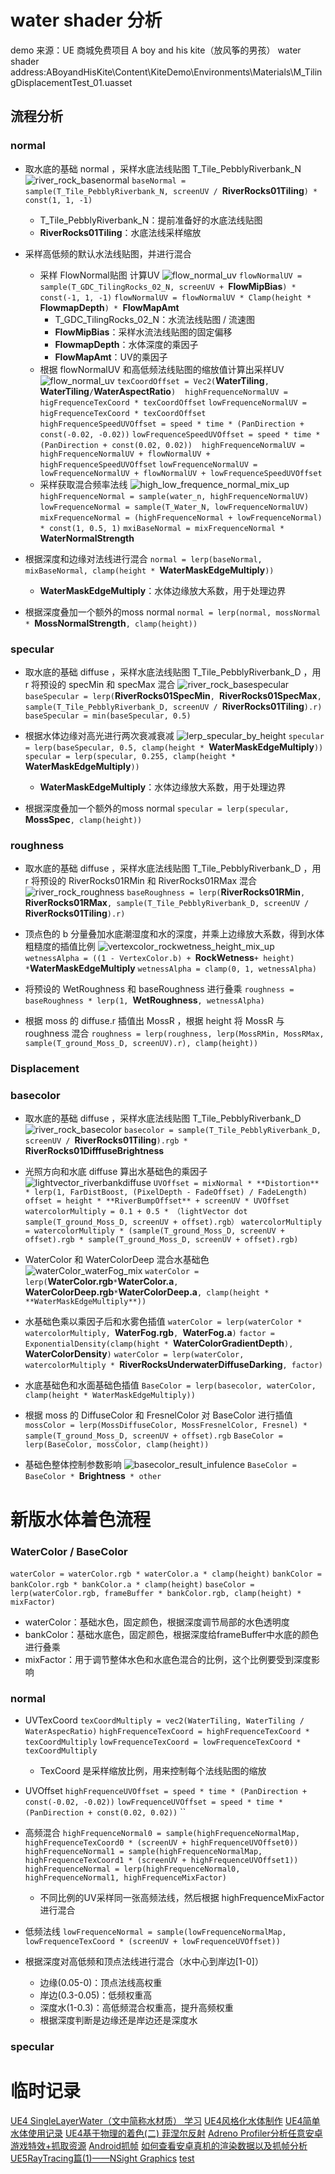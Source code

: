# water shader 分析

demo 来源：UE 商城免费项目 A boy and his kite（放风筝的男孩）
water shader address:ABoyandHisKite\Content\KiteDemo\Environments\Materials\M_TilingDisplacementTest_01.uasset

## 流程分析

### normal
+ 取水底的基础 normal ，采样水底法线贴图 T_Tile_PebblyRiverbank_N
![river_rock_basenormal](./images/river_rock_basenormal.png)
`baseNormal = sample(T_Tile_PebblyRiverbank_N, screenUV / `**RiverRocks01Tiling**`) * const(1, 1, -1)`
    + T_Tile_PebblyRiverbank_N：提前准备好的水底法线贴图
    + **RiverRocks01Tiling**：水底法线采样缩放

+ 采样高低频的默认水法线贴图，并进行混合
    + 采样 FlowNormal贴图 计算UV
    ![flow_normal_uv](./images/flow_normal_uv.png)
    `flowNormalUV = sample(T_GDC_TilingRocks_02_N, screenUV + `**FlowMipBias**`) * const(-1, 1, -1)`
    `flowNormalUV = flowNormalUV * Clamp(height * `**FlowmapDepth**`) * `**FlowMapAmt**
        + T_GDC_TilingRocks_02_N：水流法线贴图 / 流速图
        + **FlowMipBias**：采样水流法线贴图的固定偏移
        + **FlowmapDepth**：水体深度的乘因子
        + **FlowMapAmt**：UV的乘因子
    + 根据 flowNormalUV 和高低频法线贴图的缩放值计算出采样UV
    ![flow_normal_uv](./images/flow_normal_uv.png)
    `texCoordOffset = Vec2(`**WaterTiling**`, `**WaterTiling**` / `**WaterAspectRatio**`)`
    ` `
    `highFrequenceNormalUV = higFrequenceTexCoord * texCoordOffset`
    `lowFrequenceNormalUV = higFrequenceTexCoord * texCoordOffset`
    ` `
    `highFrequenceSpeedUVOffset = speed * time * (PanDirection + const(-0.02, -0.02))`
    `lowFrequenceSpeedUVOffset = speed * time * (PanDirection + const(0.02, 0.02))`
    ` `
    `highFrequenceNormalUV = highFrequenceNormalUV + flowNormalUV + highFrequenceSpeedUVOffset`
    `lowFrequenceNormalUV = lowFrequenceNormalUV + flowNormalUV + lowFrequenceSpeedUVOffset`
    + 采样获取混合频率法线
    ![high_low_frequence_normal_mix_up](./images/high_low_frequence_normal_mix_up.png)
    `highFrequenceNormal = sample(water_n, highFrequenceNormalUV)`
    `lowFrequenceNormal = sample(T_Water_N, lowFrequenceNormalUV)`
    `mixFrequenceNormal = (highFrequenceNormal + lowFrequenceNormal) * const(1, 0.5, 1)`
    `mxiBaseNormal = mixFrequenceNormal * `**WaterNormalStrength**
+ 根据深度和边缘对法线进行混合
    `normal = lerp(baseNormal, mixBaseNormal, clamp(height * `**WaterMaskEdgeMultiply**`))`
    + **WaterMaskEdgeMultiply**：水体边缘放大系数，用于处理边界
+ 根据深度叠加一个额外的moss normal
    `normal = lerp(normal, mossNormal * `**MossNormalStrength**`, clamp(height))`

### specular
+ 取水底的基础 diffuse ，采样水底法线贴图 T_Tile_PebblyRiverbank_D ，用 r 将预设的 specMin 和 specMax 混合
![river_rock_basespecular](./images/river_rock_basespecular.png)
`baseSpecular = lerp(`**RiverRocks01SpecMin**`, `**RiverRocks01SpecMax**`, sample(T_Tile_PebblyRiverbank_D, screenUV / `**RiverRocks01Tiling**`).r)`
`baseSpecular = min(baseSpecular, 0.5)`

+ 根据水体边缘对高光进行两次衰减衰减
![lerp_specular_by_height](./images/lerp_specular_by_height.png)
`specular = lerp(baseSpecular, 0.5, clamp(height * `**WaterMaskEdgeMultiply**`))`
`specular = lerp(specular, 0.255, clamp(height * `**WaterMaskEdgeMultiply**`))`
    + **WaterMaskEdgeMultiply**：水体边缘放大系数，用于处理边界

+ 根据深度叠加一个额外的moss normal
    `specular = lerp(specular, `**MossSpec**`, clamp(height))`

### roughness
+ 取水底的基础 diffuse ，采样水底法线贴图 T_Tile_PebblyRiverbank_D ，用 r 将预设的 RiverRocks01RMin 和 RiverRocks01RMax 混合
![river_rock_roughness](./images/river_rock_roughness.png)
`baseRoughness = lerp(`**RiverRocks01RMin**`, `**RiverRocks01RMax**`, sample(T_Tile_PebblyRiverbank_D, screenUV / `**RiverRocks01Tiling**`).r)`

+ 顶点色的 b 分量叠加水底潮湿度和水的深度，并乘上边缘放大系数，得到水体粗糙度的插值比例
![vertexcolor_rockwetness_height_mix_up](./images/vertexcolor_rockwetness_height_mix_up.png)
`wetnessAlpha = ((1 - VertexColor.b) + `**RockWetness**` + height) * `**WaterMaskEdgeMultiply**
`wetnessAlpha = clamp(0, 1, wetnessAlpha)`

+ 将预设的 WetRoughness 和 baseRoughness 进行叠乘
`roughness = baseRoughness * lerp(1, `**WetRoughness**`, wetnessAlpha)`

+ 根据 moss 的 diffuse.r 插值出 MossR ，根据 height 将 MossR 与 roughness 混合
`roughness = lerp(roughness, lerp(MossRMin, MossRMax, sample(T_ground_Moss_D, screenUV).r), clamp(height))`

### Displacement

### basecolor
+ 取水底的基础 diffuse ，采样水底法线贴图 T_Tile_PebblyRiverbank_D
![river_rock_basecolor](./images/river_rock_basecolor.png)
`basecolor = sample(T_Tile_PebblyRiverbank_D, screenUV / `**RiverRocks01Tiling**`).rgb * `**RiverRocks01DifffuseBrightness**

+ 光照方向和水底 diffuse 算出水基础色的乘因子
![lightvector_riverbankdiffuse](./images/lightvector_riverbankdiffuse.png)
`UVOffset = mixNormal * **Distortion** * lerp(1, FarDistBoost, (PixelDepth - FadeOffset) / FadeLength)`
`offset = height * **RiverBumpOffset** + screenUV * UVOffset`
`watercolorMultiply = 0.1 + 0.5 * （lightVector dot sample(T_ground_Moss_D, screenUV + offset).rgb）`
`watercolorMultiply = watercolorMultiply * (sample(T_ground_Moss_D, screenUV + offset).rgb * sample(T_ground_Moss_D, screenUV + offset).rgb)`

+ WaterColor 和 WaterColorDeep 混合水基础色
![waterColor_waterFog_mix](./images/waterColor_waterFog_mix.png)
`waterColor = lerp(`**WaterColor.rgb**` * `**WaterColor.a**`, `**WaterColorDeep.rgb**` * `**WaterColorDeep.a**`, clamp(height * **WaterMaskEdgeMultiply**))`

+ 水基础色乘以乘因子后和水雾色插值
`waterColor = lerp(waterColor * watercolorMultiply, `**WaterFog.rgb**`, `**WaterFog.a**`)`
`factor = ExponentialDensity(clamp(hight * `**WaterColorGradientDepth**`), `**WaterColorDensity**`)`
`waterColor = lerp(waterColor, watercolorMultiply * `**RiverRocksUnderwaterDiffuseDarking**`, factor)`

+ 水底基础色和水面基础色插值
`BaseColor = lerp(basecolor, waterColor, clamp(height * WaterMaskEdgeMultiply))`

+ 根据 moss 的 DiffuseColor 和 FresnelColor 对 BaseColor 进行插值
`mossColor = lerp(MossDiffuseColor, MossFresnelColor, Fresnel) * sample(T_ground_Moss_D, screenUV + offset).rgb`
`BaseColor = lerp(BaseColor, mossColor, clamp(height))`

+ 基础色整体控制参数影响
![basecolor_result_infulence](./images/basecolor_result_infulence.png)
`BaseColor = BaseColor * `**Brightness**` * other`

# 新版水体着色流程
### WaterColor / BaseColor
`waterColor = waterColor.rgb * waterColor.a * clamp(height)`
`bankColor = bankColor.rgb * bankColor.a * clamp(height)`
`baseColor = lerp(waterColor.rgb, frameBuffer * bankColor.rgb, clamp(height) * mixFactor)`
+ waterColor：基础水色，固定颜色，根据深度调节局部的水色透明度
+ bankColor：基础水底色，固定颜色，根据深度给frameBuffer中水底的颜色进行叠乘
+ mixFactor：用于调节整体水色和水底色混合的比例，这个比例要受到深度影响

### normal
+ UVTexCoord
`texCoordMultiply = vec2(WaterTiling, WaterTiling / WaterAspecRatio)`
`highFrequenceTexCoord = highFrequenceTexCoord * texCoordMultiply`
`lowFrequenceTexCoord = lowFrequenceTexCoord * texCoordMultiply`
    + TexCoord 是采样缩放比例，用来控制每个法线贴图的缩放

+ UVOffset
`highFrequenceUVOffset = speed * time * (PanDirection + const(-0.02, -0.02))`
`lowFrequenceUVOffset = speed * time * (PanDirection + const(0.02, 0.02))`
``

+ 高频混合
`highFrequenceNormal0 = sample(highFrequenceNormalMap, highFrequenceTexCoord0 * (screenUV + highFrequenceUVOffset0))`
`highFrequenceNormal1 = sample(highFrequenceNormalMap, highFrequenceTexCoord1 * (screenUV + highFrequenceUVOffset1))`
`highFrequenceNormal = lerp(highFrequenceNormal0, highFrequenceNormal1, highFrequenceMixFactor)`
    + 不同比例的UV采样同一张高频法线，然后根据 highFrequenceMixFactor 进行混合

+ 低频法线
`lowFrequenceNormal = sample(lowFrequenceNormalMap, lowFrequenceTexCoord * (screenUV + lowFrequenceUVOffset))`

+ 根据深度对高低频和顶点法线进行混合（水中心到岸边[1-0]）
    + 边缘(0.05-0)：顶点法线高权重
    + 岸边(0.3-0.05)：低频权重高
    + 深度水(1-0.3)：高低频混合权重高，提升高频权重
    + 根据深度判断是边缘还是岸边还是深度水

### specular





# 临时记录
[UE4 SingleLayerWater（文中简称水材质） 学习](https://zhuanlan.zhihu.com/p/373347686)
[UE4风格化水体制作](https://blog.csdn.net/Dreammingsox/article/details/123619805?spm=1001.2101.3001.6650.7&utm_medium=distribute.pc_relevant.none-task-blog-2%7Edefault%7EBlogCommendFromBaidu%7Edefault-7-123619805-blog-122396884.pc_relevant_multi_platform_whitelistv1&depth_1-utm_source=distribute.pc_relevant.none-task-blog-2%7Edefault%7EBlogCommendFromBaidu%7Edefault-7-123619805-blog-122396884.pc_relevant_multi_platform_whitelistv1&utm_relevant_index=10)
[UE4简单水体使用记录](https://blog.csdn.net/yycoolsam/article/details/122396884)
[UE4基于物理的着色(二) 菲涅尔反射](https://zhuanlan.zhihu.com/p/159140434)
[Adreno Profiler分析任意安卓游戏特效+抓取资源](https://qiankanglai.me/2015/05/16/Adreno-Profiler/)
[Android抓帧](https://zhuanlan.zhihu.com/p/127993920)
[如何查看安卓真机的渲染数据以及抓帧分析](https://blog.csdn.net/qq_37259196/article/details/115163405)
[UE5RayTracing篇(1)——NSight Graphics](https://zhuanlan.zhihu.com/p/525830336)
[test](111)